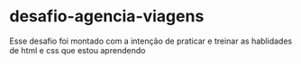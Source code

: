 # desafio-agencia-viagens
 Esse desafio foi montado com a intenção de praticar e treinar as hablidades de html e css que estou aprendendo
